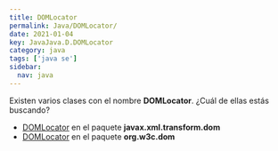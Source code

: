 ```yaml
---
title: DOMLocator
permalink: Java/DOMLocator/
date: 2021-01-04
key: JavaJava.D.DOMLocator
category: java
tags: ['java se']
sidebar: 
  nav: java
---
```


Existen varios clases con el nombre **DOMLocator**. ¿Cuál de ellas estás buscando?
<ul>
<li><a href="/Java/DOMLocator-javax-xml-transform-dom/">DOMLocator</a> en el paquete <strong>javax.xml.transform.dom</strong></li>
<li><a href="/Java/DOMLocator-org-w3c-dom/">DOMLocator</a> en el paquete <strong>org.w3c.dom</strong></li>
<ul>
